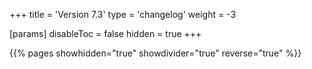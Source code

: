 +++
title = 'Version 7.3'
type = 'changelog'
weight = -3

[params]
  disableToc = false
  hidden = true
+++

{{% pages showhidden="true" showdivider="true" reverse="true" %}}
